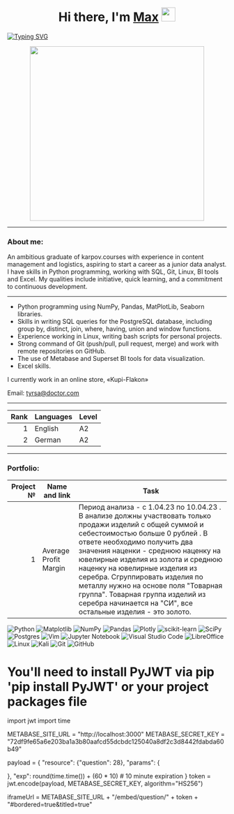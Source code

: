 <h1 align="center">Hi there, I'm <a href="https://daniilshat.ru/" target="_blank">Max</a> 
<img src="https://github.com/blackcater/blackcater/raw/main/images/Hi.gif" height="32"/></h1>

[![Typing SVG](https://readme-typing-svg.herokuapp.com?color=%2336BCF7&lines=i+am+a+Data+Analyst)](https://git.io/typing-svg)

<div id="header" align="center">
  <img src="https://s10.gifyu.com/images/SYolE.gif" width="400"/>
</div>

<hr width="100%" color="green" />

<h3>About me:</h3>

An ambitious graduate of karpov.courses with experience in content management and logistics, aspiring to start a career as a junior data analyst. 
I have skills in Python programming, working with SQL, Git, Linux, BI tools and Excel. 
My qualities include initiative, quick learning, and a commitment to continuous development.

<hr width="100%" color="green" />

- Python programming using NumPy, Pandas, MatPlotLib, Seaborn libraries.
- Skills in writing SQL queries for the PostgreSQL database, including group by, distinct, join, where, having, union and window functions.
- Experience working in Linux, writing bash scripts for personal projects.
- Strong command of Git (push/pull, pull request, merge) and work with remote repositories on GitHub.
- The use of Metabase and Superset BI tools for data visualization.
- Excel skills.

I currently work in an online store, «Kupi-Flakon»

Email: tyrsa@doctor.com

<hr width="100%" color="green" />


| Rank | Languages     | Level
|-----:|---------------|-------|
|     1| English       | A2    |
|     2| German        | A2    |

<hr width="100%" color="green" />

<h3>Portfolio:</h3>

| Project № | Name and link     | Task  |
|--------:| ------------------|-------|
|  1  | Average Profit Margin           | Период анализа - с 1.04.23 по 10.04.23 . В анализе должны участвовать только продажи изделий с общей суммой и себестоимостью больше 0 рублей . В ответе необходимо получить два значения наценки - среднюю наценку на ювелирные изделия из золота и среднюю наценку на ювелирные изделия из серебра. Сгруппировать изделия по металлу нужно на основе поля "Товарная группа". Товарная группа изделий из серебра начинается на "СИ", все остальные изделия - это золото.    |


![Python](https://img.shields.io/badge/python-3670A0?style=for-the-badge&logo=python&logoColor=ffdd54)
![Matplotlib](https://img.shields.io/badge/Matplotlib-%23ffffff.svg?style=for-the-badge&logo=Matplotlib&logoColor=black)
![NumPy](https://img.shields.io/badge/numpy-%23013243.svg?style=for-the-badge&logo=numpy&logoColor=white)
![Pandas](https://img.shields.io/badge/pandas-%23150458.svg?style=for-the-badge&logo=pandas&logoColor=white)
![Plotly](https://img.shields.io/badge/Plotly-%233F4F75.svg?style=for-the-badge&logo=plotly&logoColor=white)
![scikit-learn](https://img.shields.io/badge/scikit--learn-%23F7931E.svg?style=for-the-badge&logo=scikit-learn&logoColor=white)
![SciPy](https://img.shields.io/badge/SciPy-%230C55A5.svg?style=for-the-badge&logo=scipy&logoColor=%white)
![Postgres](https://img.shields.io/badge/postgres-%23316192.svg?style=for-the-badge&logo=postgresql&logoColor=white)
![Vim](https://img.shields.io/badge/VIM-%2311AB00.svg?style=for-the-badge&logo=vim&logoColor=white)
![Jupyter Notebook](https://img.shields.io/badge/jupyter-%23FA0F00.svg?style=for-the-badge&logo=jupyter&logoColor=white)
![Visual Studio Code](https://img.shields.io/badge/Visual%20Studio%20Code-0078d7.svg?style=for-the-badge&logo=visual-studio-code&logoColor=white)
![LibreOffice](https://img.shields.io/badge/LibreOffice-%2318A303?style=for-the-badge&logo=LibreOffice&logoColor=white)
![Linux](https://img.shields.io/badge/Linux-FCC624?style=for-the-badge&logo=linux&logoColor=black)
![Kali](https://img.shields.io/badge/Kali-268BEE?style=for-the-badge&logo=kalilinux&logoColor=white)
![Git](https://img.shields.io/badge/git-%23F05033.svg?style=for-the-badge&logo=git&logoColor=white)
![GitHub](https://img.shields.io/badge/github-%23121011.svg?style=for-the-badge&logo=github&logoColor=white)


# You'll need to install PyJWT via pip 'pip install PyJWT' or your project packages file

import jwt
import time

METABASE_SITE_URL = "http://localhost:3000"
METABASE_SECRET_KEY = "72df9fe65a6e203ba1a3b80aafcd55dcbdc125040a8df2c3d8442fdabda60b49"

payload = {
  "resource": {"question": 28},
  "params": {
    
  },
  "exp": round(time.time()) + (60 * 10) # 10 minute expiration
}
token = jwt.encode(payload, METABASE_SECRET_KEY, algorithm="HS256")

iframeUrl = METABASE_SITE_URL + "/embed/question/" + token +
  "#bordered=true&titled=true"

